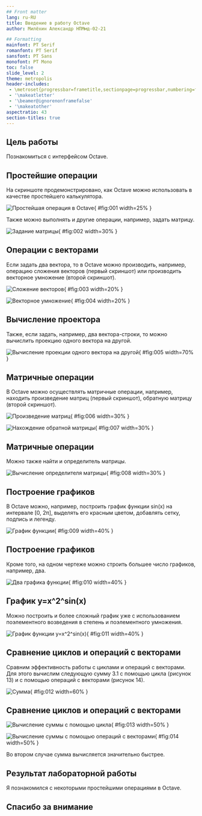 ```yaml
---
## Front matter
lang: ru-RU
title: Введение в работу Octave
author: Милёхин Александр НПМмд-02-21

## Formatting
mainfont: PT Serif
romanfont: PT Serif
sansfont: PT Sans
monofont: PT Mono
toc: false
slide_level: 2
theme: metropolis
header-includes: 
 - \metroset{progressbar=frametitle,sectionpage=progressbar,numbering=fraction}
 - '\makeatletter'
 - '\beamer@ignorenonframefalse'
 - '\makeatother'
aspectratio: 43
section-titles: true
---
```


## Цель работы

Познакомиться с интерфейсом Octave.

## Простейшие операции

На скриншоте продемонстрировано, как Octave можно использовать в качестве простейшего калькулятора.

![Простейшая операция в Octave](image/1.png){ #fig:001 width=25% }

Также можно выполнять и другие операции, например, задать матрицу.

![Задание матрицы](image/2.png){ #fig:002 width=30% }

## Операции с векторами

Если задать два вектора, то в Octave можно производить, например, операцию сложения векторов (первый скриншот) или производить векторное умножение (второй скриншот).

![Сложение векторов](image/3.png){ #fig:003 width=20% }

![Векторное умножение](image/4.png){ #fig:004 width=20% }

## Вычисление проектора

Также, если задать, например, два вектора-строки, то можно вычислить проекцию одного вектора на другой.

![Вычисление проекции одного вектора на другой](image/5.png){ #fig:005 width=70% }

## Матричные операции

В Octave можно осуществлять матричные операции, например, находить произведение матриц (первый скриншот), обратную матрицу (второй скриншот).

![Произведение матриц](image/6.png){ #fig:006 width=30% }

![Нахождение обратной матрицы](image/7.png){ #fig:007 width=30% }

## Матричные операции

Можно также найти и определитель матрицы.

![Вычисление определителя матрицы](image/8.png){ #fig:008 width=30% }

## Построение графиков

В Octave можно, например, построить график функции sin(x) на интервале [0, 2π], выделять его красным цветом, добавлять сетку, подпись и легенду.

![График функции](image/9.png){ #fig:009 width=40% } 

## Построение графиков

Кроме того, на одном чертеже можно строить большее число графиков, например, два.

![Два графика функции](image/10.png){ #fig:010 width=40% }

## График y=x^2^sin(x)

Можно построить и более сложный график уже с использованием поэлементного возведения в степень и поэлементного умножения.

![График функции y=x^2^sin(x)](image/11.png){ #fig:011 width=40% }

## Сравнение циклов и операций с векторами

Сравним эффективность работы с циклами и операций с векторами. Для этого вычислим следующую сумму 3.1 с помощью цикла (рисунок 13) и с помощью операций с векторами (рисунок 14).

![Сумма](image/12.png){ #fig:012 width=60% }

## Сравнение циклов и операций с векторами

![Вычисление суммы с помощью цикла](image/13.png){ #fig:013 width=50% }

![Вычисление суммы с помощью операций с векторами](image/14.png){ #fig:014 width=50% }

Во втором случае сумма вычисляется значительно быстрее.

## Результат лабораторной работы

Я познакомился с некоторыми простейшими операциями в Octave.

## Спасибо за внимание

